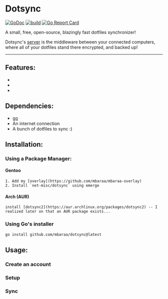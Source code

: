 # Dotsync

[![GoDoc](https://godoc.org/github.com/mbaraa/dotsync?status.png)](https://godoc.org/github.com/mbaraa/dotsync)
[![build](https://github.com/mbaraa/dotsync/actions/workflows/build.yml/badge.svg)](https://github.com/mbaraa/dotsync/actions/workflows/build.yml)
[![Go Report Card](https://goreportcard.com/badge/github.com/mbaraa/dotsync)](https://goreportcard.com/report/github.com/mbaraa/dotsync)

A small, free, open-source, blazingly fast dotfiles synchronizer!

Dotsync's [server](https://github.com/mbaraa/dotsync_server) is the middleware between your connected computers, where all of your dotfiles stand there encrypted, and backed up!

***

## Features:

*
*
*

## Dependencies:

*   [go](https://golang.org)
*   An internet connection
*   A bunch of dotfiles to sync :)

## Installation:

### Using a Package Manager:

#### Gentoo

    1. Add my [overlay](https://github.com/mbaraa/mbaraa-overlay)
    2. Install `net-misc/dotsync` using emerge

#### Arch (AUR)

    install [dotsync2](https://aur.archlinux.org/packages/dotsync2) -- I realized later on that an AUR package exists...

### Using Go's installer

```bash
go install github.com/mbaraa/dotsync@latest
```

## Usage:

### Create an account

### Setup

### Sync
